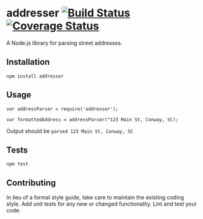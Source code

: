 addresser [![Build Status](https://travis-ci.org/moneals/addresser.svg?branch=master)](https://travis-ci.org/moneals/addresser) [![Coverage Status](https://coveralls.io/repos/github/moneals/addresser/badge.svg?branch=master)](https://coveralls.io/github/moneals/addresser?branch=master)
=========

A Node.js library for parsing street addresses.

## Installation

  `npm install addresser`

## Usage

    var addressParser = require('addresser');

    var formattedAddress = addressParser("123 Main St, Conway, SC);
  
  
  Output should be `parsed 123 Main St, Conway, SC`


## Tests

  `npm test`

## Contributing

In lieu of a formal style guide, take care to maintain the existing coding style. Add unit tests for any new or changed functionality. Lint and test your code.
